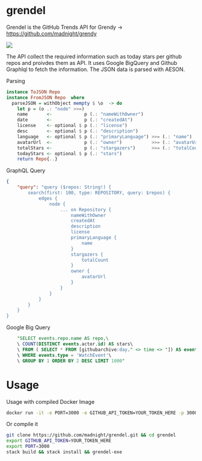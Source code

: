# grendel
Grendel is the GitHub Trends API for Grendy -> https://github.com/madnight/grendy

![](https://i.imgur.com/jn2FeAN.png)

The API collect the required information such as today stars per github repos and proivdes them as API.
It uses Google BigQuery and Github Graphlql to fetch the information.
The JSON data is parsed with AESON.

Parsing

```haskell
instance ToJSON Repo
instance FromJSON Repo  where
  parseJSON = withObject mempty $ \o  -> do
    let p = (o .: "node" >>=)
    name       <-            p (.: "nameWithOwner")
    date       <-            p (.: "createdAt")
    license    <- optional $ p (.: "license")
    desc       <- optional $ p (.: "description")
    language   <- optional $ p (.: "primaryLanguage") >>= (.: "name")
    avatarUrl  <-            p (.: "owner")           >>= (.: "avatarUrl")
    totalStars <-            p (.: "stargazers")      >>= (.: "totalCount")
    todayStars <- optional $ p (.: "stars")
    return Repo{..}
```


GraphQL Query
```json
{
    "query": "query ($repos: String!) {
        search(first: 100, type: REPOSITORY, query: $repos) {
            edges {
                node {
                    ... on Repository {
                        nameWithOwner
                        createdAt
                        description
                        license
                        primaryLanguage {
                            name
                        }
                        stargazers {
                            totalCount
                        }
                        owner {
                            avatarUrl
                        }
                    }
                }
            }
        }
    }
}
```

Google Big Query
```sql
    "SELECT events.repo.name AS repo,\
    \ COUNT(DISTINCT events.actor.id) AS stars\
    \ FROM ( SELECT * FROM [githubarchive:day." <> time <> "]) AS events\
    \ WHERE events.type = 'WatchEvent'\
    \ GROUP BY 1 ORDER BY 2 DESC LIMIT 1000"
```

# Usage

Usage with compiled Docker Image

```bash
docker run -it -e PORT=3000 -e GITHUB_API_TOKEN=YOUR_TOKEN_HERE -p 3000:3000 madnight/grendel
```

Or compile it

```bash
git clone https://github.com/madnight/grendel.git && cd grendel
export GITHUB_API_TOKEN=YOUR_TOKEN_HERE
export PORT=3000
stack build && stack install && grendel-exe
```

